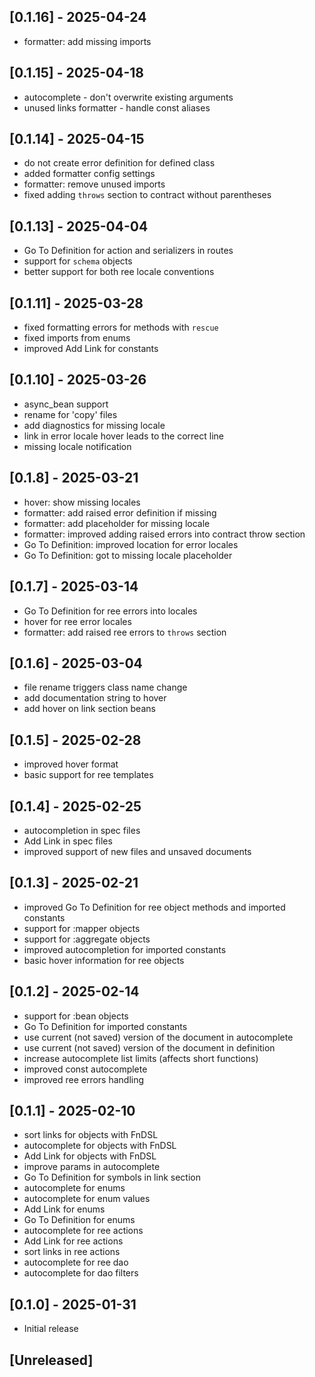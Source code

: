 ## [0.1.16] - 2025-04-24

- formatter: add missing imports

## [0.1.15] - 2025-04-18

- autocomplete - don't overwrite existing arguments
- unused links formatter - handle const aliases

## [0.1.14] - 2025-04-15

- do not create error definition for defined class
- added formatter config settings
- formatter: remove unused imports
- fixed adding `throws` section to contract without parentheses

## [0.1.13] - 2025-04-04

- Go To Definition for action and serializers in routes
- support for `schema` objects
- better support for both ree locale conventions

## [0.1.11] - 2025-03-28

- fixed formatting errors for methods with `rescue`
- fixed imports from enums
- improved Add Link for constants

## [0.1.10] - 2025-03-26

- async_bean support
- rename for 'copy' files
- add diagnostics for missing locale
- link in error locale hover leads to the correct line
- missing locale notification

## [0.1.8] - 2025-03-21

- hover: show missing locales
- formatter: add raised error definition if missing
- formatter: add placeholder for missing locale
- formatter: improved adding raised errors into contract throw section
- Go To Definition: improved location for error locales
- Go To Definition: got to missing locale placeholder

## [0.1.7] - 2025-03-14

- Go To Definition for ree errors into locales
- hover for ree error locales
- formatter: add raised ree errors to `throws` section

## [0.1.6] - 2025-03-04

- file rename triggers class name change
- add documentation string to hover
- add hover on link section beans

## [0.1.5] - 2025-02-28

- improved hover format
- basic support for ree templates

## [0.1.4] - 2025-02-25

- autocompletion in spec files
- Add Link in spec files
- improved support of new files and unsaved documents

## [0.1.3] - 2025-02-21

- improved Go To Definition for ree object methods and imported constants
- support for :mapper objects
- support for :aggregate objects
- improved autocompletion for imported constants
- basic hover information for ree objects

## [0.1.2] - 2025-02-14

- support for :bean objects
- Go To Definition for imported constants
- use current (not saved) version of the document in autocomplete
- use current (not saved) version of the document in definition
- increase autocomplete list limits (affects short functions)
- improved const autocomplete
- improved ree errors handling

## [0.1.1] - 2025-02-10

- sort links for objects with FnDSL
- autocomplete for objects with FnDSL
- Add Link for objects with FnDSL
- improve params in autocomplete
- Go To Definition for symbols in link section
- autocomplete for enums
- autocomplete for enum values
- Add Link for enums
- Go To Definition for enums
- autocomplete for ree actions
- Add Link for ree actions
- sort links in ree actions
- autocomplete for ree dao
- autocomplete for dao filters

## [0.1.0] - 2025-01-31

- Initial release

## [Unreleased]
